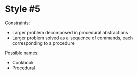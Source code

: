 # Style #5

Constraints:

- Larger problem decomposed in procedural abstractions
- Larger problem solved as a sequence of commands, each corresponding to a procedure

Possible names:

- Cookbook
- Procedural
